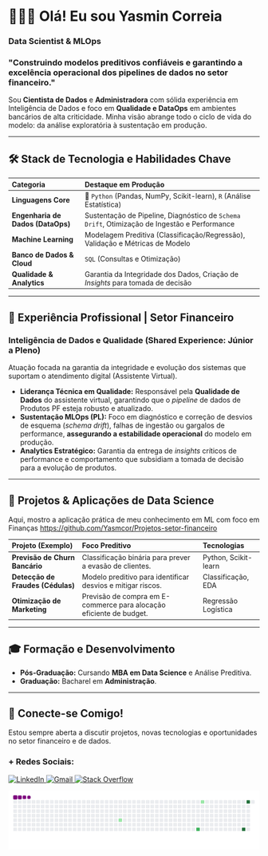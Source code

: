 # 👩🏽‍💻 Olá! Eu sou Yasmin Correia
### Data Scientist & MLOps

### **"Construindo modelos preditivos confiáveis e garantindo a excelência operacional dos pipelines de dados no setor financeiro."**

Sou **Cientista de Dados** e **Administradora** com sólida experiência em Inteligência de Dados e foco em **Qualidade e DataOps** em ambientes bancários de alta criticidade. Minha visão abrange todo o ciclo de vida do modelo: da análise exploratória à sustentação em produção.

---

## 🛠️ Stack de Tecnologia e Habilidades Chave

| Categoria | Destaque em Produção |
| :--- | :--- |
| **Linguagens Core** | 🐍 `Python` (Pandas, NumPy, Scikit-learn), `R` (Análise Estatística) |
| **Engenharia de Dados (DataOps)** | Sustentação de Pipeline, Diagnóstico de `Schema Drift`, Otimização de Ingestão e Performance |
| **Machine Learning** | Modelagem Preditiva (Classificação/Regressão), Validação e Métricas de Modelo |
| **Banco de Dados & Cloud** | `SQL` (Consultas e Otimização) |
| **Qualidade & Analytics** | Garantia da Integridade dos Dados, Criação de *Insights* para tomada de decisão |

---

## 💼 Experiência Profissional | Setor Financeiro

### **Inteligência de Dados e Qualidade (Shared Experience: Júnior a Pleno)**

Atuação focada na garantia da integridade e evolução dos sistemas que suportam o atendimento digital (Assistente Virtual).

* **Liderança Técnica em Qualidade:** Responsável pela **Qualidade de Dados** do assistente virtual, garantindo que o *pipeline* de dados de Produtos PF esteja robusto e atualizado.
* **Sustentação MLOps (PL):** Foco em diagnóstico e correção de desvios de esquema (*schema drift*), falhas de ingestão ou gargalos de performance, **assegurando a estabilidade operacional** do modelo em produção.
* **Analytics Estratégico:** Garantia da entrega de *insights* críticos de performance e comportamento que subsidiam a tomada de decisão para a evolução de produtos.

---

## 📂 Projetos & Aplicações de Data Science

Aqui, mostro a aplicação prática de meu conhecimento em ML com foco em Finanças 
https://github.com/Yasmcor/Projetos-setor-financeiro

| Projeto (Exemplo) | Foco Preditivo | Tecnologias |
| :--- | :--- | :--- |
| **Previsão de Churn Bancário** | Classificação binária para prever a evasão de clientes. | Python, Scikit-learn |
| **Detecção de Fraudes (Cédulas)** | Modelo preditivo para identificar desvios e mitigar riscos. | Classificação, EDA |
| **Otimização de Marketing** | Previsão de compra em E-commerce para alocação eficiente de budget. | Regressão Logística |

---

## 🎓 Formação e Desenvolvimento

* **Pós-Graduação:** Cursando **MBA em Data Science** e Análise Preditiva.
* **Graduação:** Bacharel em **Administração**.

---

## 🔗 Conecte-se Comigo!

Estou sempre aberta a discutir projetos, novas tecnologias e oportunidades no setor financeiro e de dados.

### **+ Redes Sociais:**
<p align="left">
  <a href="https://www.linkedin.com/in/yasmincorreiasilva/" target="_blank">
    <img src="https://img.shields.io/badge/-LinkedIn-%230077B5?style=for-the-badge&logo=linkedin&logoColor=white" alt="LinkedIn">
  </a>
  <a href = "mailto:yasmincorreiasilva14@gmail.com">
    <img src="https://img.shields.io/badge/-Gmail-%23333?style=for-the-badge&logo=gmail&logoColor=white" alt="Gmail">
  </a>
  <a href = "https://stackoverflow.com/users/16921776/yasmin-correia-da-silva" target="_blank">
    <img src="https://img.shields.io/badge/Stack_Overflow-FE7A16?style=for-the-badge&logo=stack-overflow&logoColor=white" alt="Stack Overflow">
  </a>
</p>

  ![snake gif](https://github.com/yasmcor/yasmcor/blob/output/github-contribution-grid-snake.gif)
</div>
